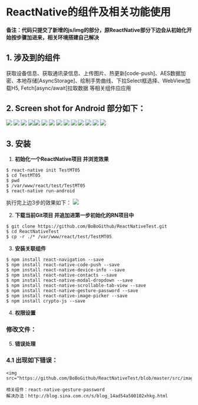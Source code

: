 # ReactNative的组件及相关功能使用

#### 备注：代码只提交了新增的js/img的部分，原ReactNative部分下边会从初始化开始按步骤加进来，相关环境搭建自己解决

## 1. 涉及到的组件
获取设备信息、获取通讯录信息、上传图片、热更新[code-push]、AES数据加密、本地存储[AsyncStorage]、绘制手势曲线、下拉Select框选择、WebView加载H5, Fetch[async/await]拉取数据 等相关组件应应用

##  2. Screen shot for Android 部分如下：

<img src="https://github.com/BoBoGithub/ReactNativeTest/blob/master/src/images/Y%5B(D%240T%601%7B%60BYJMT7%609%7B%24%7B9.png">  <img src="https://github.com/BoBoGithub/ReactNativeTest/blob/master/src/images/X~22R%7BAF1BV%5BETI%25JX75ZAX.png">
<img src="https://github.com/BoBoGithub/ReactNativeTest/blob/master/src/images/6%7DS%5B%60Y61W)QY%60P8XUL1VOWX.png">  <img src="https://github.com/BoBoGithub/ReactNativeTest/blob/master/src/images/VVVN7ZP%5BM%7DR1WMST)%7D%40EN3R.png"><img src="https://github.com/BoBoGithub/ReactNativeTest/blob/master/src/images/%7BQ%40~BTV14%24%60PZN%7DTAIN%7BZS0.png">
<img src="https://github.com/BoBoGithub/ReactNativeTest/blob/master/src/images/RMOTQRMF6BHUW_22U1%5BLQ~X.png">  <img src="https://github.com/BoBoGithub/ReactNativeTest/blob/master/src/images/2QQXFF7%60C%7BBWMFQ~NCA_UBD.png">
<img src="https://github.com/BoBoGithub/ReactNativeTest/blob/master/src/images/RMR5(2FY%25CU%7B3T%6081T(0RNU.png">
<img src="https://github.com/BoBoGithub/ReactNativeTest/blob/master/src/images/XH%7DAFN~GAD0~WH14I_V2XUW.png">  <img src="https://github.com/BoBoGithub/ReactNativeTest/blob/master/src/images/B%60%5DK3(%5DH8%7B8%60ZL%24893C%40P1S.png">
<img src="https://github.com/BoBoGithub/ReactNativeTest/blob/master/src/images/16PFBR~BJKY9~LT82B6GWXN.png">  <img src="https://github.com/BoBoGithub/ReactNativeTest/blob/master/src/images/%25P)K%5B%25KGPX%5BWA%5BM6RN(9TT8.png">
<img src="https://github.com/BoBoGithub/ReactNativeTest/blob/master/src/images/%7B78%40%407A1%40KZ%25UJ7Z%40HDY086.png">  <img src="https://github.com/BoBoGithub/ReactNativeTest/blob/master/src/images/~3%40%40%7B49(Z9JZX6)%7B5%7B6BDGS.png">

## 3. 安装
1. **初始化一个ReactNative项目 并浏览效果**

```
$ react-native init TestMT05
$ cd TestMT05
$ pwd 
$ /var/www/react/test/TestMT05
$ react-native run-android
```
 执行完上边3步的效果如下：
 <img src="https://github.com/BoBoGithub/ReactNativeTest/blob/master/src/images/H%40~3%5DD8FE_(PN~F5T4E1D~N.png">


2. **下载当前Git项目 并追加进第一步初始化的RN项目中**

```
$ git clone https://github.com/BoBoGithub/ReactNativeTest.git
$ cd ReactNativeTest
$ cp -r ./* /var/www/react/test/TestMT05
```

3. **安装关联组件**

```
$ npm install react-navigation --save
$ npm install react-native-code-push --save
$ npm install react-native-device-info --save
$ npm install react-native-contacts --save
$ npm install react-native-modal-dropdown --save
$ npm install react-native-scrollable-tab-view --save
$ npm install react-native-gesture-password --save
$ npm install react-native-image-picker --save
$ npm install crypto-js --save
```

4. **权限设置**
### 修改文件：

5. **错误处理**
### 4.1 出现如下错误：
	<img src="https://github.com/BoBoGithub/ReactNativeTest/blob/master/src/images/%24P0%7B5A6QPK(_D%40((%60UYQQWK.png">
	
	相关组件：react-native-gesture-password
	解决办法：http://blog.sina.com.cn/s/blog_14ad54a500102xhkg.html